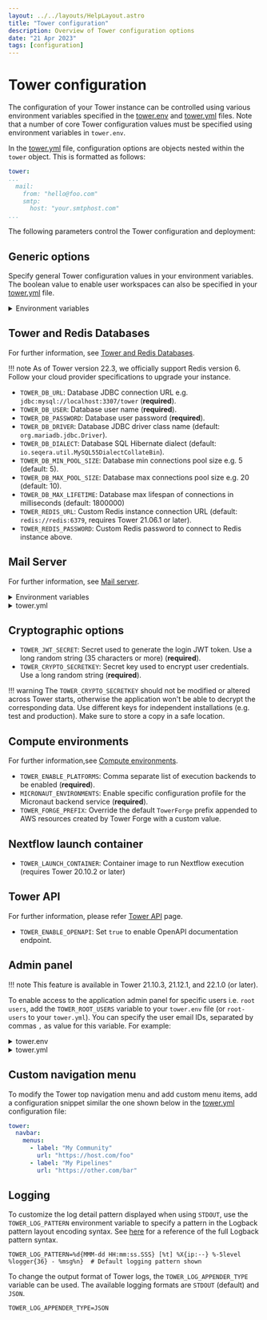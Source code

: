 ```yaml
---
layout: ../../layouts/HelpLayout.astro
title: "Tower configuration"
description: Overview of Tower configuration options
date: "21 Apr 2023"
tags: [configuration]
---
```


# Tower configuration

The configuration of your Tower instance can be controlled using various environment variables specified in the [tower.env](../_templates/docker/tower.env) and [tower.yml](../_templates/docker/tower.yml) files. Note that a number of core Tower configuration values must be specified using environment variables in `tower.env`. 

In the [tower.yml](../_templates/docker/tower.yml) file, configuration options are objects nested within the `tower` object. This is formatted as follows:

```yml
tower:
...
  mail:
    from: "hello@foo.com"
    smtp:
      host: "your.smtphost.com"
...
```

The following parameters control the Tower configuration and deployment:

## Generic options

Specify general Tower configuration values in your environment variables. The boolean value to enable user workspaces can also be specified in your [tower.yml](../_templates/docker/tower.yml) file. 

<details>
  <summary>Environment variables</summary>
  ```bash
  `TOWER_SERVER_URL`: Server URL e.g. `https://tower.your-company.com` (**required**).

  `TOWER_CONTACT_EMAIL`: Sysadmin email contact e.g. `tower@your-company.com` (**required**).

  `TOWER_LICENSE`: Your Tower license key. If you don't have a license key, contact [Seqera sales team](mailto:sales@seqera.io)  (**required**).

  `TOWER_APP_NAME`: Application name (default: `Tower`).

  `TOWER_CONFIG_FILE`: Custom path for the `tower.yml` file.

  `TOWER_LANDING_URL`: Customize the landing page for the application (requires Tower 21.10.1 or later).

  `TOWER_CRON_SERVER_PORT`: Define the HTTP port usd by the Tower cron service (default: `8080`, requires Tower 21.06.1 or later).

  `TOWER_USER_WORKSPACE_ENABLED` : Enable or disable the showing of the user private workspace context. (default: `true`, requires Tower 22.1.0 or later).
  ```

</details>

<details>
  <summary>tower.yml</summary>

```yaml
tower:
  admin:
    user-workspace-enabled: true 
```

</details>

## Tower and Redis Databases

For further information, see [Tower and Redis Databases](./database_and_redis.md).

!!! note
    As of Tower version 22.3, we officially support Redis version 6. Follow your cloud provider specifications to upgrade your instance. 

- `TOWER_DB_URL`: Database JDBC connection URL e.g. `jdbc:mysql://localhost:3307/tower` (**required**).
- `TOWER_DB_USER`: Database user name (**required**).
- `TOWER_DB_PASSWORD`: Database user password (**required**).
- `TOWER_DB_DRIVER`: Database JDBC driver class name (default: `org.mariadb.jdbc.Driver`).
- `TOWER_DB_DIALECT`: Database SQL Hibernate dialect (default: `io.seqera.util.MySQL55DialectCollateBin`).
- `TOWER_DB_MIN_POOL_SIZE`: Database min connections pool size e.g. 5 (default: 5).
- `TOWER_DB_MAX_POOL_SIZE`: Database max connections pool size e.g. 20 (default: 10).
- `TOWER_DB_MAX_LIFETIME`: Database max lifespan of connections in milliseconds (default: 1800000)
- `TOWER_REDIS_URL`: Custom Redis instance connection URL (default: `redis://redis:6379`, requires Tower 21.06.1 or later).
- `TOWER_REDIS_PASSWORD`: Custom Redis password to connect to Redis instance above. 

## Mail Server

For further information, see [Mail server](./mail_server.md).

<details>
  <summary>Environment variables</summary>

  ```bash
  - `TOWER_SMTP_HOST`: SMTP server host name e.g. `email-smtp.eu-west-1.amazonaws.com` (**required**)
  - `TOWER_SMTP_USER`: SMTP server username (**required**)
  - `TOWER_SMTP_PASSWORD`: SMTP server user password (**required**)
  - `TOWER_SMTP_PORT`: SMTP server port (default: `587`)
  - `TOWER_SMTP_AUTH`: SMTP server authentication (default: `true`)
  ```

</details>

<details>
  <summary>tower.yml</summary>

  ```yaml
  mail:
    smtp:
      host: "your.smtphost.com" # SMTP server host name (required)
      user: "your_smtp_user" # SMTP server username
      password: "your_smtp_password" # SMTP server user password
      port: "587" # SMTP server port (default: 587)
      auth: "true" # SMTP server authentication (default: true)
  ```
</details>    

## Cryptographic options

- `TOWER_JWT_SECRET`: Secret used to generate the login JWT token. Use a long random string (35 characters or more) (**required**).
- `TOWER_CRYPTO_SECRETKEY`: Secret key used to encrypt user credentials. Use a long random string (**required**).

!!! warning
    The `TOWER_CRYPTO_SECRETKEY` should not be modified or altered across Tower starts, otherwise the application won't be able to decrypt the corresponding data. Use different keys for independent installations (e.g. test and production). Make sure to store a copy in a safe location.

## Compute environments

For further information,see [Compute environments](./compute_environments.md).

- `TOWER_ENABLE_PLATFORMS`: Comma separate list of execution backends to be enabled (**required**).
- `MICRONAUT_ENVIRONMENTS`: Enable specific configuration profile for the Micronaut backend service (**required**).
- `TOWER_FORGE_PREFIX`: Override the default `TowerForge` prefix appended to AWS resources created by Tower Forge with a custom value. 

<!--- Llewellyn 19-4-2023: I propose leaving out this entire platform-specific section as it has a dedicated advanced topics page, and IAM stuff is covered extensively both here and in help docs by now. @Graham, thoughts?  >
## Platform-specific options

For further information, please refer to the [advanced topics](../advanced-topics/use-iam-role.md) page.

Configure Tower to use an IAM Role, instead of providing IAM User credentials (AWS only):

<details>
  <summary>tower.env</summary>

```env  

TOWER_ALLOW_INSTANCE_CREDENTIALS=true

```

</details>  

<details>
  <summary>tower.yml</summary>

  ```yaml
tower:
  allowInstanceCredentials: true
  ```

</details>  

<!--->

## Nextflow launch container

- `TOWER_LAUNCH_CONTAINER`: Container image to run Nextflow execution (requires Tower 20.10.2 or later)


## Tower API

For further information, please refer [Tower API](./tower_api.md) page.

- `TOWER_ENABLE_OPENAPI`: Set `true` to enable OpenAPI documentation endpoint.


## Admin panel

!!! note
    This feature is available in Tower 21.10.3, 21.12.1, and 22.1.0 (or later).

To enable access to the application admin panel for specific users i.e. `root users`, add the `TOWER_ROOT_USERS` variable to your `tower.env` file (or `root-users` to your `tower.yml`). You can specify the user email IDs, separated by commas `,` as value for this variable. For example:

<details>
  <summary>tower.env</summary>

```env
TOWER_ROOT_USERS=user1@myorg.com,user2@myorg.com
```

</details>

<details>
  <summary>tower.yml</summary>

```yaml
tower:
  admin:
    root-users: "user1@myorg.com,user2@myorg.com"
```

</details>

## Custom navigation menu

To modify the Tower top navigation menu and add custom menu items, add a configuration snippet similar the one shown below in the [tower.yml](../_templates/docker/tower.yml) configuration file:

```yaml
tower:
  navbar:
    menus:
      - label: "My Community"
        url: "https://host.com/foo"
      - label: "My Pipelines"
        url: "https://other.com/bar"
```


## Logging

To customize the log detail pattern displayed when using `STDOUT`, use the `TOWER_LOG_PATTERN` environment variable to specify a pattern in the Logback pattern layout encoding syntax. See [here](https://logback.qos.ch/manual/layouts.html#conversionWord) for a reference of the full Logback pattern syntax.

```env
TOWER_LOG_PATTERN=%d{MMM-dd HH:mm:ss.SSS} [%t] %X{ip:--} %-5level %logger{36} - %msg%n}  # Default logging pattern shown
```

To change the output format of Tower logs, the `TOWER_LOG_APPENDER_TYPE` variable can be used. The available logging formats are `STDOUT` (default) and `JSON`.

```env
TOWER_LOG_APPENDER_TYPE=JSON
```

